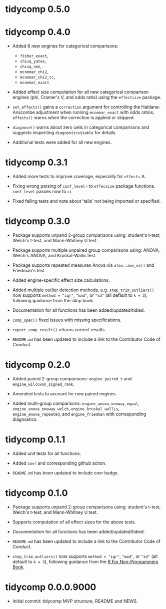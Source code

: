 # tidycomp 0.5.0

# tidycomp 0.4.0

-   Added 6 new engines for categorical comparisons:

    -   `fisher_exact`,
    -   `chisq_yates`,
    -   `chisq_nxn`,
    -   `mcnemar_chi2`,
    -   `mcnemar_chi2_cc`,
    -   `mcnemar_exact`

-   Added effect size computation for all new categorical comparison engines (phi, Cramer's V, and odds ratio) using the `effectsize` package.

-   `set_effects()` gains a `correction` argument for controlling the Haldane-Anscombe adjustment when running `mcnemar_exact` with odds ratios; `effects()` warns when the correction is applied or skipped.

-   `diagnose()` warns about zero cells in categorical comparisons and suggests inspecting `diagnostics$table` for details.

-   Additional tests were added for all new engines.

# tidycomp 0.3.1

-   Added more tests to improve coverage, especially for `effects.R`.

-   Fixing wrong parsing of `conf_level`◔ to `effecsize` package functions. `conf_level` passes now to `ci`

-   Fixed failing tests and note about 'tails' not being imported or specified.

# tidycomp 0.3.0

-   Package supports unpaird 2-group comparisons using: student's t-test, Welch's t-test, and Mann-Whitney U test.

-   Package supports multiple unpaired group comparisons using: ANOVA, Welch's ANOVA, and Kruskal-Wallis test.

-   Package supports repeated measures Anova via `afex::aov_ez()` and Friedman's test.

-   Added engine-specific effect size calculations.

-   Added multiple outlier detection methods, e.g. `step_trim_outliers()` now supports `method = "iqr"`, `"mad"`, or `"sd"` (all default to `k = 3`), following guidance from the r4np book.

-   Documentation for all functions has been added/updated/tidied.

-   `comp_spec()` fixed issues with missing specifications.

-   `report_comp_result()` returns correct results.

-   `README.md` has been updated to include a link to the Contributor Code of Conduct.

# tidycomp 0.2.0

-   Added paired 2-group comparisons: `engine_paired_t` and `engine_wilcoxon_signed_rank`.

-   Amended tests to account for new paired engines.

-   Added multi-group comparisons: `engine_anova_oneway_equal`, `engine_anova_oneway_welch`, `engine_kruskal_wallis`, `engine_anova_repeated`, and `engine_friedman` with corresponding diagnostics.

# tidycomp 0.1.1

-   Added unit tests for all functions.

-   Added `covr` and corresponding github action.

-   `README.md` has been updated to include covr badge.

# tidycomp 0.1.0

-   Package supports unpaird 2-group comparisons using: student's t-test, Welch's t-test, and Mann-Whitney U test.

-   Supports computation of all effect sizes for the above tests.

-   Documentation for all functions has been added/updated/tidied.

-   `README.md` has been updated to include a link to the Contributor Code of Conduct.

-   `step_trim_outliers()` now supports `method = "iqr"`, `"mad"`, or `"sd"` (all default to `k = 3`), following guidance from the [R For Non-Programmers Book](https://r4np.com).

# tidycomp 0.0.0.9000

-   Initial commit: tidycomp MVP structure, README and NEWS.
